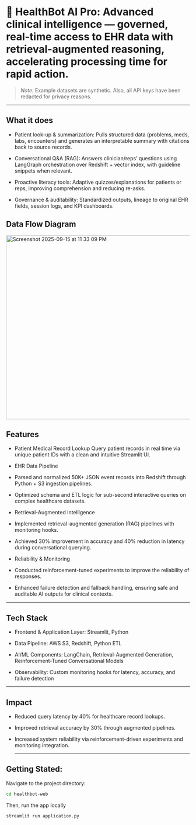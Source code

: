 # 🧠 HealthBot AI Pro: Advanced clinical intelligence — governed, real-time access to EHR data with retrieval-augmented reasoning, accelerating processing time for rapid action.
> _Note:_ Example datasets are synthetic. Also, all API keys have been redacted for privacy reasons.

--- 
## What it does 

* Patient look-up & summarization: Pulls structured data (problems, meds, labs, encounters) and generates an interpretable summary with citations back to source records.

* Conversational Q&A (RAG): Answers clinician/reps’ questions using LangGraph orchestration over Redshift + vector index, with guideline snippets when relevant.

* Proactive literacy tools: Adaptive quizzes/explanations for patients or reps, improving comprehension and reducing re-asks.

* Governance & auditability: Standardized outputs, lineage to original EHR fields, session logs, and KPI dashboards.


## Data Flow Diagram ## 

<img width="1398" height="503" alt="Screenshot 2025-09-15 at 11 33 09 PM" src="https://github.com/user-attachments/assets/13869e6e-33cc-471f-928e-e9a8c00e7cb9" />

## Features

* Patient Medical Record Lookup
Query patient records in real time via unique patient IDs with a clean and intuitive Streamlit UI.

* EHR Data Pipeline

* Parsed and normalized 50K+ JSON event records into Redshift through Python + S3 ingestion pipelines.

* Optimized schema and ETL logic for sub-second interactive queries on complex healthcare datasets.

* Retrieval-Augmented Intelligence

* Implemented retrieval-augmented generation (RAG) pipelines with monitoring hooks.

* Achieved 30% improvement in accuracy and 40% reduction in latency during conversational querying.

* Reliability & Monitoring

* Conducted reinforcement-tuned experiments to improve the reliability of responses.

* Enhanced failure detection and fallback handling, ensuring safe and auditable AI outputs for clinical contexts.

--- 
## Tech Stack

* Frontend & Application Layer: Streamlit, Python

* Data Pipeline: AWS S3, Redshift, Python ETL

* AI/ML Components: LangChain, Retrieval-Augmented Generation, Reinforcement-Tuned Conversational Models

* Observability: Custom monitoring hooks for latency, accuracy, and failure detection

---
## Impact

* Reduced query latency by 40% for healthcare record lookups.

* Improved retrieval accuracy by 30% through augmented pipelines.

* Increased system reliability via reinforcement-driven experiments and monitoring integration.

  ---
## Getting Stated:
Navigate to the project directory:
   ```bash
   cd healthbot-web
   ```
Then, run the app locally
```bash 
streamlit run application.py
```

